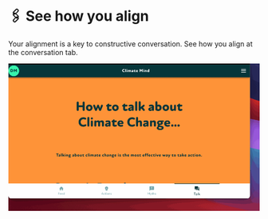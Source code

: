 # 🖇 See how you align

Your alignment is a key to constructive conversation. See how you align at the conversation tab.&#x20;

![](../../.gitbook/assets/see-align.gif)
